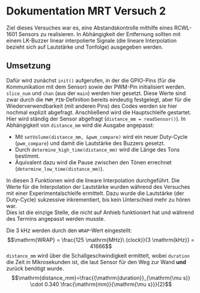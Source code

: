 # Dokumentation MRT Versuch 2
Ziel dieses Versuches war es, eine Abstandskontrolle mithilfe eines RCWL-1601 Sensors
zu realisieren. In Abhängigkeit der Entfernung sollten mit einem LK-Buzzer linear interpolierte 
Signale (die lineare Interpolation bezieht sich auf Lautstärke und Tonfolge) ausgegeben werden.
## Umsetzung
Dafür wird zunächst `init()` aufgerufen, in der die GPIO-Pins (für die Kommunikation mit dem Sensor) sowie der PWM-Pin initialisiert werden.
`slice_num` und `chan` (aus der `main`) werden hier gesetzt. Diese Werte sind zwar durch die
`PWM_PIN`-Definition bereits eindeutig festgelegt, aber für die Wiederverwendbarkeit (mit anderen Pins) des Codes werden sie hier nochmal explizit abgefragt.
Anschließend wird die Hauptschleife gestartet. Hier wird ständig der Sensor abgefragt (`distance_mm = readSensor()`).
In Abhängigkeit von `distance_mm` wird die Ausgabe angepasst:
- Mit `setVolume(distance_mm, &pwm_compare)` wird ein neuer Duty-Cycle (`pwm_compare`) und damit die Lautstärke des Buzzers gesetzt. 
- Durch `determine_high_time(distance_mm)` wird die Länge des Tons bestimmt.
- Äquivalent dazu wird die Pause zwischen den Tönen errechnet (`determine_low_time(distance_mm)`).

In diesen 3 Funktionen wird die lineare Interpolation durchgeführt. Die Werte für die Interpolation der Lautstärke wurden während des Versuches mit einer Experimentalschleife ermittelt. Dazu wurde die Lautstärke (der Duty-Cycle) sukzessive inkrementiert, bis kein Unterschied mehr zu hören war.  
Dies ist die einzige Stelle, die nicht auf Anhieb funktioniert hat und während des Termins angepasst werden musste.

Die 3 kHz werden durch den `WRAP`-Wert eingestellt: $$\mathrm{WRAP} = \frac{125 \mathrm{MHz}\ (clock)}{3 \mathrm{kHz}} = 41666$$
`distance_mm` wird über die Schallgeschwindigkeit ermittelt, wobei `duration` die Zeit in Mikrosekunden ist, die laut Sensor für den Weg zur Wand **und** zurück benötigt wurde. 
$$\mathrm{distance_mm}=\frac{{\mathrm{duration}}_{\mathrm{\mu s}} \cdot 0.340 \frac{\mathrm{mm}}{\mathrm{\mu s}}}{2}$$
